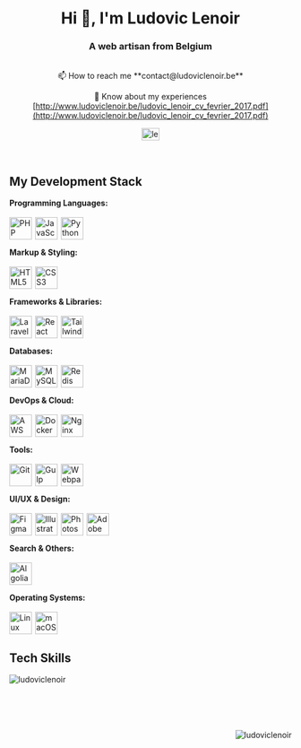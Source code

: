 <h1 align="center">Hi 👋, I'm Ludovic Lenoir</h1>
<h3 align="center">A web artisan from Belgium</h3>
<br>

<div align="center">
📫 How to reach me **contact@ludoviclenoir.be**

📄 Know about my experiences [http://www.ludoviclenoir.be/ludovic_lenoir_cv_fevrier_2017.pdf](http://www.ludoviclenoir.be/ludovic_lenoir_cv_fevrier_2017.pdf)

</div>
<p align="center">
    <a href="https://linkedin.com/in/lenoirludovic" target="blank"><img align="center" src="https://raw.githubusercontent.com/rahuldkjain/github-profile-readme-generator/master/src/images/icons/Social/linked-in-alt.svg" alt="lenoirludovic" height="22" width="32" /></a>
</p>

<br>

## My Development Stack

<p align="left">
  <strong>Programming Languages:</strong><br><br>
  <a href="https://www.php.net" target="_blank" rel="noreferrer" style="margin-right: 6px;"><img src="https://cdn.jsdelivr.net/gh/devicons/devicon/icons/php/php-original.svg" alt="PHP" width="40" height="40"/></a><a href="https://www.javascript.com/" target="_blank" rel="noreferrer" style="margin-right: 6px;"><img src="https://cdn.jsdelivr.net/gh/devicons/devicon/icons/javascript/javascript-original.svg" alt="JavaScript" width="40" height="40"/></a><a href="https://www.python.org" target="_blank" rel="noreferrer" style="margin-right: 6px;"><img src="https://cdn.jsdelivr.net/gh/devicons/devicon/icons/python/python-original.svg" alt="Python" width="40" height="40"/></a>
</p>

<p align="left">
  <strong>Markup & Styling:</strong><br><br>
  <a href="https://developer.mozilla.org/en-US/docs/Web/HTML" target="_blank" rel="noreferrer" style="margin-right: 6px;"><img src="https://cdn.jsdelivr.net/gh/devicons/devicon/icons/html5/html5-original.svg" alt="HTML5" width="40" height="40"/></a><a href="https://www.w3.org/Style/CSS/Overview.en.html" target="_blank" rel="noreferrer" style="margin-right: 6px;"><img src="https://cdn.jsdelivr.net/gh/devicons/devicon/icons/css3/css3-original-wordmark.svg" alt="CSS3" width="40" height="40"/></a>
</p>

<p align="left">
  <strong>Frameworks & Libraries:</strong><br><br>
  <a href="https://laravel.com/" target="_blank" rel="noreferrer" style="margin-right: 6px;"><img src="https://cdn.jsdelivr.net/npm/simple-icons@v7/icons/laravel.svg" alt="Laravel" width="40" height="40"/></a><a href="https://reactjs.org/" target="_blank" rel="noreferrer" style="margin-right: 6px;"><img src="https://cdn.jsdelivr.net/gh/devicons/devicon/icons/react/react-original-wordmark.svg" alt="React" width="40" height="40"/></a><a href="https://tailwindcss.com/" target="_blank" rel="noreferrer" style="margin-right: 6px;"><img src="https://cdn.jsdelivr.net/npm/simple-icons@v7/icons/tailwindcss.svg" alt="TailwindCSS" width="40" height="40"/></a>
</p>

<p align="left">
  <strong>Databases:</strong><br><br>
  <a href="https://mariadb.org/" target="_blank" rel="noreferrer" style="margin-right: 6px;"><img src="https://cdn.jsdelivr.net/gh/devicons/devicon/icons/mariadb/mariadb-original-wordmark.svg" alt="MariaDB" width="40" height="40"/></a><a href="https://www.mysql.com/" target="_blank" rel="noreferrer" style="margin-right: 6px;"><img src="https://cdn.jsdelivr.net/gh/devicons/devicon/icons/mysql/mysql-original-wordmark.svg" alt="MySQL" width="40" height="40"/></a><a href="https://redis.io" target="_blank" rel="noreferrer" style="margin-right: 6px;"><img src="https://cdn.jsdelivr.net/gh/devicons/devicon/icons/redis/redis-original-wordmark.svg" alt="Redis" width="40" height="40"/></a>
</p>

<p align="left">
  <strong>DevOps & Cloud:</strong><br><br>
  <a href="https://aws.amazon.com" target="_blank" rel="noreferrer" style="margin-right: 6px;"><img src="https://cdn.jsdelivr.net/gh/devicons/devicon/icons/amazonwebservices/amazonwebservices-original-wordmark.svg" alt="AWS" width="40" height="40"/></a><a href="https://www.docker.com/" target="_blank" rel="noreferrer" style="margin-right: 6px;"><img src="https://cdn.jsdelivr.net/gh/devicons/devicon/icons/docker/docker-original-wordmark.svg" alt="Docker" width="40" height="40"/></a><a href="https://www.nginx.com" target="_blank" rel="noreferrer" style="margin-right: 6px;"><img src="https://cdn.jsdelivr.net/gh/devicons/devicon/icons/nginx/nginx-original.svg" alt="Nginx" width="40" height="40"/></a>
</p>

<p align="left">
  <strong>Tools:</strong><br><br>
  <a href="https://git-scm.com/" target="_blank" rel="noreferrer" style="margin-right: 6px;"><img src="https://cdn.jsdelivr.net/gh/devicons/devicon/icons/git/git-original-wordmark.svg" alt="Git" width="40" height="40"/></a><a href="https://gulpjs.com" target="_blank" rel="noreferrer" style="margin-right: 6px;"><img src="https://cdn.jsdelivr.net/gh/devicons/devicon/icons/gulp/gulp-plain.svg" alt="Gulp" width="40" height="40"/></a><a href="https://webpack.js.org" target="_blank" rel="noreferrer" style="margin-right: 6px;"><img src="https://cdn.jsdelivr.net/gh/devicons/devicon/icons/webpack/webpack-original-wordmark.svg" alt="Webpack" width="40" height="40"/></a>
</p>

<p align="left">
  <strong>UI/UX & Design:</strong><br><br>
  <a href="https://www.figma.com/" target="_blank" rel="noreferrer" style="margin-right: 6px;"><img src="https://cdn.jsdelivr.net/gh/devicons/devicon/icons/figma/figma-original.svg" alt="Figma" width="40" height="40"/></a><a href="https://www.adobe.com/products/illustrator.html" target="_blank" rel="noreferrer" style="margin-right: 6px;"><img src="https://cdn.jsdelivr.net/gh/devicons/devicon/icons/illustrator/illustrator-line.svg" alt="Illustrator" width="40" height="40"/></a><a href="https://www.adobe.com/products/photoshop.html" target="_blank" rel="noreferrer" style="margin-right: 6px;"><img src="https://cdn.jsdelivr.net/gh/devicons/devicon/icons/photoshop/photoshop-line.svg" alt="Photoshop" width="40" height="40"/></a><a href="https://www.adobe.com/products/xd.html" target="_blank" rel="noreferrer" style="margin-right: 6px;"><img src="https://cdn.jsdelivr.net/gh/devicons/devicon/icons/xd/xd-plain.svg" alt="Adobe XD" width="40" height="40"/></a>
</p>

<p align="left">
  <strong>Search & Others:</strong><br><br>
  <a href="https://www.algolia.com/" target="_blank" rel="noreferrer" style="margin-right: 6px;"><img src="https://cdn.jsdelivr.net/npm/simple-icons@v7/icons/algolia.svg" alt="Algolia" width="40" height="40"/></a>
</p>

<p align="left">
  <strong>Operating Systems:</strong><br><br>
  <a href="https://www.linux.org/" target="_blank" rel="noreferrer" style="margin-right: 6px;"><img src="https://cdn.jsdelivr.net/gh/devicons/devicon/icons/linux/linux-original.svg" alt="Linux" width="40" height="40"/></a><a href="https://www.apple.com/macos/" target="_blank" rel="noreferrer" style="margin-right: 6px;"><img src="https://cdn.jsdelivr.net/npm/simple-icons@v7/icons/apple.svg" alt="macOS" width="40" height="40"/></a>
</p>

## Tech Skills

<p><img align="left" src="https://github-readme-stats.vercel.app/api/top-langs?username=ludoviclenoir&show_icons=true&locale=en&layout=compact" alt="ludoviclenoir" /></p>

<!-- TODO ici déployé ma propre instance pour voir les repos privés

https://github.com/anuraghazra/github-readme-stats?tab=readme-ov-file#deploy-on-your-own
 + tutorial youtube  -->

<!-- <p>&nbsp;<img align="center" src="https://github-readme-stats.vercel.app/api?username=ludoviclenoir&show_icons=true&locale=en" alt="ludoviclenoir" /></p>

<p><img align="center" src="https://github-readme-streak-stats.herokuapp.com/?user=ludoviclenoir&" alt="ludoviclenoir" /></p> -->

<br>
<br>
<br>
<br>
<br>

<p align="right"> <img src="https://komarev.com/ghpvc/?username=ludoviclenoir&label=Profile%20views&color=0e75b6&style=flat" alt="ludoviclenoir" /> </p>
